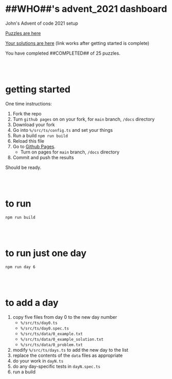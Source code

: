 <!--

  W   W
  W   W  AA  ARR  N  N III N  N  GG
  W   W A  A A  R NN N  I  NN N G
  W W W AAAA RRR  N NN  I  N NN G  G
   W W  A  A R  R N  N III N  N  GGG

  !!!!!!!!!!!!!!!!!!!!!!!!!!!!!!!!!!



  DO NOT EDIT THIS FILE.

  This is a build product.  Edit `src/md/README.md` instead.
  This file will be replaced every build.

-->
# ##WHO##'s advent_2021 dashboard

John's Advent of code 2021 setup

[Puzzles are here](https://adventofcode.com/2021)

[Your solutions are here](https://##GHUSER##.github.io/advent_2021/solutions.html) (link works after getting started is complete)

You have completed ##COMPLETED## of 25 puzzles.





<br/><br/>

# getting started

One time instructions:

1. Fork the repo
1. Turn `github pages` on on your fork, for `main` branch, `/docs` directory
1. Download your fork
1. Go into `%/src/ts/config.ts` and set your things
1. Run a build `npm run build`
1. Reload this file
1. Go to [Github Pages](https://github.com/##GHUSER##/advent_2021/settings/pages).
    * Turn on pages for `main` branch, `/docs` directory
1. Commit and push the results

Should be ready.





<br/><br/>

# to run

`npm run build`





<br/><br/>

# to run just one day

`npm run day 6`





<br/><br/>

# to add a day

1. copy five files from day 0 to the new day number
    * `%/src/ts/day0.ts`
    * `%/src/ts/day0.spec.ts`
    * `%/src/ts/data/0_example.txt`
    * `%/src/ts/data/0_example_solution.txt`
    * `%/src/ts/data/0_problem.txt`
1. modify `%/src/ts/days.ts` to add the new day to the list
1. replace the contents of the `data` files as appropriate
1. do your work in `dayN.ts`
1. do any day-specific tests in `dayN.spec.ts`
1. run a build
